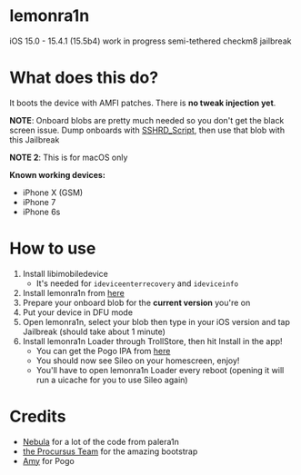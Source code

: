 # lemonra1n
iOS 15.0 - 15.4.1 (15.5b4) work in progress semi-tethered checkm8 jailbreak

# What does this do?
It boots the device with AMFI patches. There is **no tweak injection yet**.

**NOTE**: Onboard blobs are pretty much needed so you don't get the black screen issue. Dump onboards with [SSHRD_Script](https://github.com/verygenericname/SSHRD_Script), then use that blob with this Jailbreak

**NOTE 2**: This is for macOS only

**Known working devices:**
- iPhone X (GSM)
- iPhone 7
- iPhone 6s

# How to use
1. Install libimobiledevice
    - It's needed for `ideviceenterrecovery` and `ideviceinfo`
2. Install lemonra1n from [here](https://github.com/BenjaminHornbeck6/lemonra1n/releases/download/lemonra1n/lemonra1n.app.zip)
3. Prepare your onboard blob for the **current version** you're on
4. Put your device in DFU mode
6. Open lemonra1n, select your blob then type in your iOS version and tap Jailbreak (should take about 1 minute)
7. Install lemonra1n Loader through TrollStore, then hit Install in the app!
    - You can get the Pogo IPA from [here](https://nightly.link/elihwyma/Pogo/workflows/build/main/Pogo.zip)
    - You should now see Sileo on your homescreen, enjoy!
    - You'll have to open lemonra1n Loader every reboot (opening it will run a uicache for you to use Sileo again)

# Credits
- [Nebula](https://github.com/itsnebulalol) for a lot of the code from palera1n
- [the Procursus Team](https://github.com/ProcursusTeam) for the amazing bootstrap
- [Amy](https://github.com/elihwyma) for Pogo
